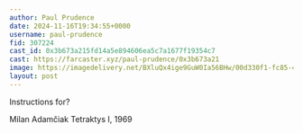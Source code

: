 ```yaml
---
author: Paul Prudence
date: 2024-11-16T19:34:55+0000
username: paul-prudence
fid: 307224
cast_id: 0x3b673a215fd14a5e894606ea5c7a1677f19354c7
cast: https://farcaster.xyz/paul-prudence/0x3b673a21
image: https://imagedelivery.net/BXluQx4ige9GuW0Ia56BHw/00d330f1-fc85-4a14-5064-a454ee15d500/original
layout: post
---
```


Instructions for?

Milan Adamčiak
Tetraktys I, 1969

<img src='https://imagedelivery.net/BXluQx4ige9GuW0Ia56BHw/00d330f1-fc85-4a14-5064-a454ee15d500/original' alt='' referrerpolicy='no-referrer'/>

